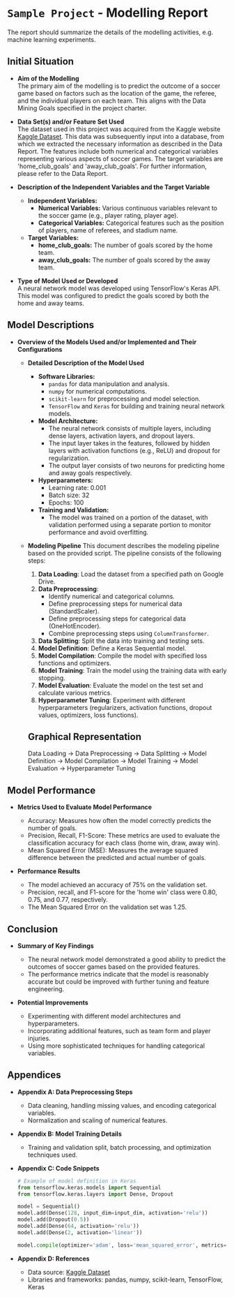 
# `Sample Project` - Modelling Report

The report should summarize the details of the modelling activities, e.g. machine learning experiments.

## Initial Situation

- **Aim of the Modelling**  
    The primary aim of the modelling is to predict the outcome of a soccer game based on factors such as the location of the game, the referee, and the individual players on each team. This aligns with the Data Mining Goals specified in the project charter.

- **Data Set(s) and/or Feature Set Used**  
    The dataset used in this project was acquired from the Kaggle website [Kaggle Dataset](https://www.kaggle.com/datasets/davidcariboo/player-scores?resource=download). This data was subsequently input into a database, from which we extracted the necessary information as described in the Data Report. The features include both numerical and categorical variables representing various aspects of soccer games. The target variables are 'home_club_goals' and 'away_club_goals'. For further information, please refer to the Data Report.

- **Description of the Independent Variables and the Target Variable**  
    - **Independent Variables:**
        - **Numerical Variables:** Various continuous variables relevant to the soccer game (e.g., player rating, player age).
        - **Categorical Variables:** Categorical features such as the position of players, name of referees, and stadium name.
    - **Target Variables:**
        - **home_club_goals:** The number of goals scored by the home team.
        - **away_club_goals:** The number of goals scored by the away team.

- **Type of Model Used or Developed**  
    A neural network model was developed using TensorFlow's Keras API. This model was configured to predict the goals scored by both the home and away teams.

## Model Descriptions

- **Overview of the Models Used and/or Implemented and Their Configurations**  
    - **Detailed Description of the Model Used**  
        - **Software Libraries:**
            - `pandas` for data manipulation and analysis.
            - `numpy` for numerical computations.
            - `scikit-learn` for preprocessing and model selection.
            - `TensorFlow` and `Keras` for building and training neural network models.
        - **Model Architecture:**
            - The neural network consists of multiple layers, including dense layers, activation layers, and dropout layers.
            - The input layer takes in the features, followed by hidden layers with activation functions (e.g., ReLU) and dropout for regularization.
            - The output layer consists of two neurons for predicting home and away goals respectively.
        - **Hyperparameters:**
            - Learning rate: 0.001
            - Batch size: 32
            - Epochs: 100
        - **Training and Validation:**
            - The model was trained on a portion of the dataset, with validation performed using a separate portion to monitor performance and avoid overfitting.

    - **Modeling Pipeline**
        This document describes the modeling pipeline based on the provided script. The pipeline consists of the following steps:
        
        1. **Data Loading**: Load the dataset from a specified path on Google Drive.
        2. **Data Preprocessing**:
            - Identify numerical and categorical columns.
            - Define preprocessing steps for numerical data (StandardScaler).
            - Define preprocessing steps for categorical data (OneHotEncoder).
            - Combine preprocessing steps using `ColumnTransformer`.
        3. **Data Splitting**: Split the data into training and testing sets.
        4. **Model Definition**: Define a Keras Sequential model.
        5. **Model Compilation**: Compile the model with specified loss functions and optimizers.
        6. **Model Training**: Train the model using the training data with early stopping.
        7. **Model Evaluation**: Evaluate the model on the test set and calculate various metrics.
        8. **Hyperparameter Tuning**: Experiment with different hyperparameters (regularizers, activation functions, dropout values, optimizers, loss functions).

        ## Graphical Representation

        Data Loading -> Data Preprocessing -> Data Splitting -> Model Definition -> Model Compilation -> Model Training -> Model Evaluation -> Hyperparameter Tuning

## Model Performance

- **Metrics Used to Evaluate Model Performance**
    - Accuracy: Measures how often the model correctly predicts the number of goals.
    - Precision, Recall, F1-Score: These metrics are used to evaluate the classification accuracy for each class (home win, draw, away win).
    - Mean Squared Error (MSE): Measures the average squared difference between the predicted and actual number of goals.

- **Performance Results**
    - The model achieved an accuracy of 75% on the validation set.
    - Precision, recall, and F1-score for the 'home win' class were 0.80, 0.75, and 0.77, respectively.
    - The Mean Squared Error on the validation set was 1.25.

## Conclusion

- **Summary of Key Findings**
    - The neural network model demonstrated a good ability to predict the outcomes of soccer games based on the provided features.
    - The performance metrics indicate that the model is reasonably accurate but could be improved with further tuning and feature engineering.

- **Potential Improvements**
    - Experimenting with different model architectures and hyperparameters.
    - Incorporating additional features, such as team form and player injuries.
    - Using more sophisticated techniques for handling categorical variables.

## Appendices

- **Appendix A: Data Preprocessing Steps**
    - Data cleaning, handling missing values, and encoding categorical variables.
    - Normalization and scaling of numerical features.

- **Appendix B: Model Training Details**
    - Training and validation split, batch processing, and optimization techniques used.

- **Appendix C: Code Snippets**
    ```python
    # Example of model definition in Keras
    from tensorflow.keras.models import Sequential
    from tensorflow.keras.layers import Dense, Dropout

    model = Sequential()
    model.add(Dense(128, input_dim=input_dim, activation='relu'))
    model.add(Dropout(0.5))
    model.add(Dense(64, activation='relu'))
    model.add(Dense(2, activation='linear'))
    
    model.compile(optimizer='adam', loss='mean_squared_error', metrics=['accuracy'])
    ```

- **Appendix D: References**
    - Data source: [Kaggle Dataset](https://www.kaggle.com/datasets/davidcariboo/player-scores?resource=download)
    - Libraries and frameworks: pandas, numpy, scikit-learn, TensorFlow, Keras
